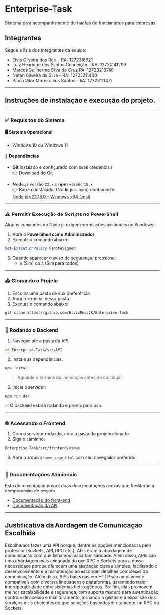 # Enterprise-Task
Sistema para acompanhamento de tarefas de funcionários para empresas.

## Integrantes
Segue a lista dos integrantes da equipe:
- Elvis Oliveira dos Reis - RA: 1272318921
- Luiz Henrique dos Santos Conceição - RA: 12724141299
- Marcos Guilherme Silva da Cruz  RA: 12723213780
- Natan Oliveira da Silva - RA: 12723211400
- Paulo Vitor Moreira dos Santos - RA: 12723111472

---

## Instruções de instalação e execução do projeto.

---

### ✅ Requisitos do Sistema

#### 🖥️ Sistema Operacional
- Windows 10 ou Windows 11

#### 🔧 Dependências

- **Git** instalado e configurado com suas credenciais  
  👉 [Download do Git](https://git-scm.com/downloads)

- **Node.js** versão `22.x` e **npm** versão `10.x`  
  👉 Baixe o instalador (Node.js + npm) diretamente:  
  [Node.js v22.16.0 - Windows x64 (.msi)](https://nodejs.org/dist/v22.16.0/node-v22.16.0-x64.msi)

---

### ⚠️ Permitir Execução de Scripts no PowerShell

Alguns comandos do Node.js exigem permissões adicionais no Windows:

1. Abra o **PowerShell como Administrador**.
2. Execute o comando abaixo:

```powershell
Set-ExecutionPolicy RemoteSigned
```

3. Quando aparecer o aviso de segurança, pressione:
   - `S` (Sim) ou `A` (Sim para todos)

---

### 📥 Clonando o Projeto

1. Escolha uma pasta de sua preferência.
2. Abra o terminal nessa pasta.
3. Execute o comando abaixo:

```bash
git clone https://github.com/ElvisReis2K/Enterprise-Task
```

---

### 🔧 Rodando o Backend

1. Navegue até a pasta da API:

```bash
cd Enterprise-Task/src/API
```

2. Instale as dependências:

```bash
npm install
```

> Aguarde o término da instalação antes de continuar.

3. Inicie o servidor:

```bash
npm run dev
```

✅ O backend estará rodando e pronto para uso.

---

### 🌐 Acessando o Frontend

1. Com o servidor rodando, abra a pasta do projeto clonado.
2. Siga o caminho:

```
Enterprise-Task/src/frontend/views
```

3. Abra o arquivo `home_page.html` com seu navegador preferido.

---

### 📄 Documentações Adicionais
Esta documentação possui duas documentações anexas que fecilitarão a compreensão do projeto.

- [Documentação do front-end](https://github.com/ElvisReis2K/Enterprise-Task/blob/main/src/frontend/Documenta%C3%A7%C3%A3o%20Front.md)
- [Documentação da API]()


---

## Justificativa da Aordagem de Comunicação Escolhida
Escolhemos fazer uma API porque, dentre as opções mencionadas pelo professor (Sockets, API, RPC etc.), APIs eram a abordagem de comunicação com que tínhamos maior familiaridade. Além disso, APIs são uma abordagem mais adequada do que RPC e Sockets para a nossa necessidade porque oferecem uma abstração clara e simples, facilitando o desenvolvimento e a manutenção ao esconder detalhes complexos da comunicação. Além disso, APIs baseadas em HTTP são amplamente compatíveis com diversas linguagens e plataformas, garantindo maior interoperabilidade entre sistemas heterogêneos. Por fim, elas promovem melhor escalabilidade e segurança, com suporte maduro para autenticação, controle de acesso e monitoramento, tornando a gestão e a expansão dos serviços mais eficientes do que soluções baseadas diretamente em RPC ou Sockets.
